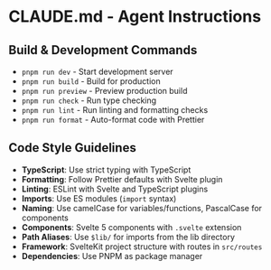 # CLAUDE.md - Agent Instructions

## Build & Development Commands
- `pnpm run dev` - Start development server
- `pnpm run build` - Build for production
- `pnpm run preview` - Preview production build
- `pnpm run check` - Run type checking
- `pnpm run lint` - Run linting and formatting checks
- `pnpm run format` - Auto-format code with Prettier

## Code Style Guidelines
- **TypeScript**: Use strict typing with TypeScript
- **Formatting**: Follow Prettier defaults with Svelte plugin
- **Linting**: ESLint with Svelte and TypeScript plugins
- **Imports**: Use ES modules (`import` syntax)
- **Naming**: Use camelCase for variables/functions, PascalCase for components
- **Components**: Svelte 5 components with `.svelte` extension
- **Path Aliases**: Use `$lib/` for imports from the lib directory
- **Framework**: SvelteKit project structure with routes in `src/routes`
- **Dependencies**: Use PNPM as package manager